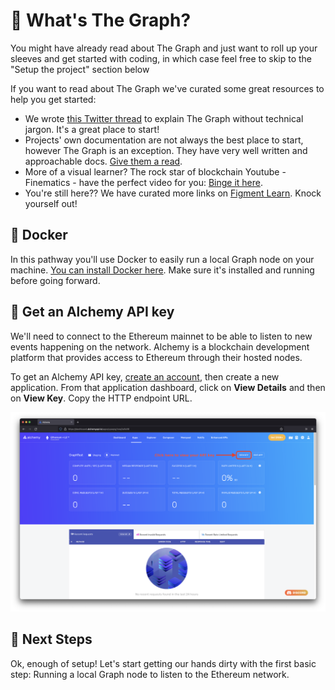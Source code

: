 # 🤔 What's The Graph?

You might have already read about The Graph and just want to roll up your sleeves and get started with coding, in which case feel free to skip to the "Setup the project" section below

If you want to read about The Graph we've curated some great resources to help you get started:

- We wrote [this Twitter thread](https://twitter.com/sprngtheory/status/1425137466789486592) to explain The Graph without technical jargon. It's a great place to start!
- Projects' own documentation are not always the best place to start, however The Graph is an exception. They have very well written and approachable docs. [Give them a read](https://thegraph.com/docs/about/introduction).
- More of a visual learner? The rock star of blockchain Youtube - Finematics - have the perfect video for you: [Binge it here](https://www.youtube.com/watch?v=7gC7xJ_98r8).
- You're still here?? We have curated more links on [Figment Learn](https://learn.figment.io/protocols/thegraph). Knock yourself out!

## 🐳 Docker

In this pathway you'll use Docker to easily run a local Graph node on your machine. [You can install Docker here](https://www.docker.com). Make sure it's installed and running before going forward.

## 🔑 Get an Alchemy API key

We'll need to connect to the Ethereum mainnet to be able to listen to new events happening on the network. Alchemy is a blockchain development platform that provides access to Ethereum through their hosted nodes. 

To get an Alchemy API key, [create an account](https://www.alchemy.com/), then create a new application. From that application dashboard, click on **View Details** and then on **View Key**. Copy the HTTP endpoint URL.

![Alchemy](../../../.gitbook/assets/pathways/the_graph/alchemy-view-api-key.png)

## 👣 Next Steps

Ok, enough of setup! Let's start getting our hands dirty with the first basic step: Running a local Graph node to listen to the Ethereum network.
